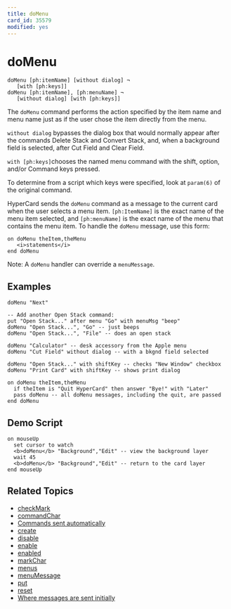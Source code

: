 ```yaml
---
title: doMenu
card_id: 35579
modified: yes
---
```


# doMenu

```
doMenu [ph:itemName] [without dialog] ¬
   [with [ph:keys]]
doMenu [ph:itemName], [ph:menuName] ¬
   [without dialog] [with [ph:keys]]
```

The `doMenu` command performs the action specified by the item name and menu name just as if the user chose the item directly from the menu.

`without dialog` bypasses the dialog box that would normally appear after the commands Delete Stack and Convert Stack, and, when a background field is selected, after Cut Field and Clear Field.

`with [ph:keys]`chooses the named menu command with the shift, option, and/or Command keys pressed.

To determine from a script which  keys were specified, look at `param(6)` of the original command.

HyperCard sends the `doMenu` command as a message to the current card when the user selects a menu item. `[ph:ItemName]` is the exact name of the menu item selected, and `[ph:menuName]` is the exact name of the menu that contains the menu item. To handle the `doMenu` message, use this form:

```
on doMenu theItem,theMenu
   <i>statements</i>
end doMenu
```

Note: A `doMenu` handler can override a `menuMessage`.

## Examples

```
doMenu "Next"

-- Add another Open Stack command:
put "Open Stack..." after menu "Go" with menuMsg "beep"
doMenu "Open Stack...", "Go" -- just beeps
doMenu "Open Stack...", "File" -- does an open stack

doMenu "Calculator" -- desk accessory from the Apple menu  
doMenu "Cut Field" without dialog -- with a bkgnd field selected

doMenu "Open Stack..." with shiftKey -- checks "New Window" checkbox
doMenu "Print Card" with shiftKey -- shows print dialog

on doMenu theItem,theMenu
  if theItem is "Quit HyperCard" then answer "Bye!" with "Later"
  pass doMenu -- all doMenu messages, including the quit, are passed
end doMenu
```

## Demo Script

```
on mouseUp
  set cursor to watch
  <b>doMenu</b> "Background","Edit" -- view the background layer
  wait 45
  <b>doMenu</b> "Background","Edit" -- return to the card layer
end mouseUp
```

## Related Topics

* [checkMark](/HyperTalkReference/properties/checkMark)
* [commandChar](/HyperTalkReference/properties/commandChar)
* [Commands sent automatically](/HyperTalkReference/systemmessages/Commands-sent-automatically)
* [create](/HyperTalkReference/commands/create)
* [disable](/HyperTalkReference/commands/disable)
* [enable](/HyperTalkReference/commands/enable)
* [enabled](/HyperTalkReference/properties/enabled)
* [markChar](/HyperTalkReference/properties/markChar)
* [menus](/HyperTalkReference/functions/menus)
* [menuMessage](/HyperTalkReference/properties/menuMessage)
* [put](/HyperTalkReference/commands/put)
* [reset](/HyperTalkReference/commands/reset)
* [Where messages are sent initially](/HyperTalkReference/systemmessages/Where-messages-are-sent-initially)
